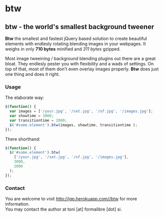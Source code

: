 btw
===

btw - the world's smallest background tweener
---------------------------------------------

**Btw** the smallest and fastest jQuery based solution to create beautiful elements with endlesly rotating blending images in your webpages. It weighs in only **710 bytes** minified and *311 bytes* gzipped.

Most image tweeining / background blending plugins out there are a great bloat. They endlesly pester you with flexibility and a wads of settings. On top of that, most of them don't even overlay images properly. **Btw** does just one thing and does it right.

### Usage

The elaborate way:

```javascript
$(function() {
  var images = ['/your.jpg', '/set.jpg', '/of.jpg', '/images.jpg'];
  var showtime = 3000;
  var transitiontime = 2000;
  $('#some.element').btw(images, showtime, transitiontime );
});
```

There shorthand:

```javascript
$(function() {
  $('#some.element').btw(
    ['/your.jpg', '/set.jpg', '/of.jpg', '/images.jpg'],
    3000,
    2000
  );
});
```

### Contact
You are welcome to visit http://jqp.herokuapp.com//btw for more information.  
You may contact the author at toni [at] formalibre [dot] si.
